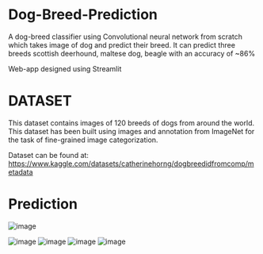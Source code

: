 # Dog-Breed-Prediction
A dog-breed classifier using Convolutional neural network from scratch which takes image of dog and predict their breed. It can predict three breeds scottish deerhound,
maltese dog, beagle with an accuracy of ~86%

Web-app designed using Streamlit


# DATASET
This dataset contains images of 120 breeds of dogs from around the world. This dataset has been built using images and annotation from ImageNet for the task of fine-grained image categorization.

Dataset can be found at:
https://www.kaggle.com/datasets/catherinehorng/dogbreedidfromcomp/metadata


# Prediction
![image](https://user-images.githubusercontent.com/54071169/179421552-29d80f66-34d4-4da7-8e75-544bea851910.png)

![image](https://user-images.githubusercontent.com/54071169/179421466-000c1f1d-c18c-4ab6-993b-d77228ec0a64.png)
![image](https://user-images.githubusercontent.com/54071169/179421486-38561432-0ee3-4212-b2da-5d90b1977a94.png)
![image](https://user-images.githubusercontent.com/54071169/179421503-91823bb6-f6a2-46e0-8c7b-cbc6eb394cc0.png)
![image](https://user-images.githubusercontent.com/54071169/179421513-b2430b39-ad7c-4108-ab32-9678332d91df.png)




